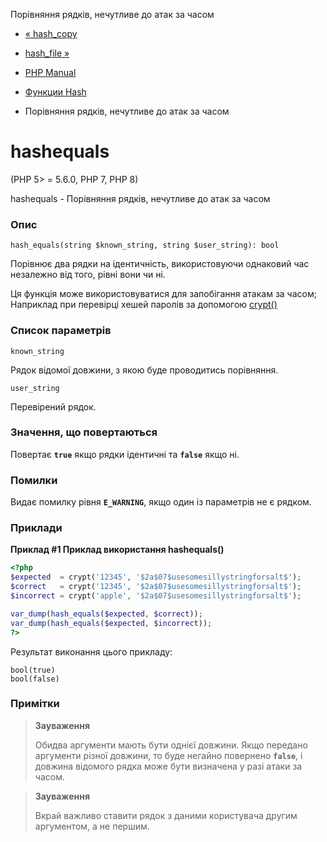 Порівняння рядків, нечутливе до атак за часом

-   [« hash\_copy](function.hash-copy.html)
    
-   [hash\_file »](function.hash-file.html)
    
-   [PHP Manual](index.html)
    
-   [Функции Hash](ref.hash.html)
    
-   Порівняння рядків, нечутливе до атак за часом
    

# hashequals

(PHP 5> = 5.6.0, PHP 7, PHP 8)

hashequals - Порівняння рядків, нечутливе до атак за часом

### Опис

```methodsynopsis
hash_equals(string $known_string, string $user_string): bool
```

Порівнює два рядки на ідентичність, використовуючи однаковий час незалежно від того, рівні вони чи ні.

Ця функція може використовуватися для запобігання атакам за часом; Наприклад при перевірці хешей паролів за допомогою [crypt()](function.crypt.html)

### Список параметрів

`known_string`

Рядок відомої довжини, з якою буде проводитись порівняння.

`user_string`

Перевірений рядок.

### Значення, що повертаються

Повертає **`true`** якщо рядки ідентичні та **`false`** якщо ні.

### Помилки

Видає помилку рівня **`E_WARNING`**, якщо один із параметрів не є рядком.

### Приклади

**Приклад #1 Приклад використання **hashequals()****

```php
<?php
$expected  = crypt('12345', '$2a$07$usesomesillystringforsalt$');
$correct   = crypt('12345', '$2a$07$usesomesillystringforsalt$');
$incorrect = crypt('apple', '$2a$07$usesomesillystringforsalt$');

var_dump(hash_equals($expected, $correct));
var_dump(hash_equals($expected, $incorrect));
?>
```

Результат виконання цього прикладу:

```
bool(true)
bool(false)
```

### Примітки

> **Зауваження**
> 
> Обидва аргументи мають бути однієї довжини. Якщо передано аргументи різної довжини, то буде негайно повернено **`false`**, і довжина відомого рядка може бути визначена у разі атаки за часом.

> **Зауваження**
> 
> Вкрай важливо ставити рядок з даними користувача другим аргументом, а не першим.